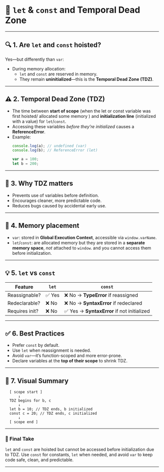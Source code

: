 # 📘 `let` & `const` and Temporal Dead Zone

---

## 🔍 1. Are `let` and `const` hoisted?
Yes—but differently than `var`:
- During memory allocation:
  - `let` and `const` are reserved in memory.
  - They remain **uninitialized**—this is the **Temporal Dead Zone (TDZ)**.

---

## ⚠️ 2. Temporal Dead Zone (TDZ)
- The time between **start of scope** (when the let or const variable was first hoisted/ allocated some memory ) and **initialization line** (initialized with a value) for `let`/`const`.
- Accessing these variables *before they’re initialized* causes a **ReferenceError**.
- Example:
  ```js
  console.log(a); // undefined (var)
  console.log(b); // ReferenceError (let)

  var a = 100;
  let b = 200;

---

## 🔧 3. Why TDZ matters
* Prevents use of variables before definition.
* Encourages cleaner, more predictable code.
* Reduces bugs caused by accidental early use.

---

## 🧠 4. Memory placement
* `var`: stored in **Global Execution Context**, accessible via `window.varName`.
* `let`/`const`: are allocated memory but they are stored in a **separate memory space**, *not* attached to `window`. and you cannot access them before initialization.

---

## 💡 5. `let` vs `const`
| Feature         | `let`      | `const`                             |
|----------------|------------|--------------------------------------|
| Reassignable?  | ✅ Yes     | ❌ No → **TypeError** if reassigned  |
| Redeclarable?  | ❌ No      | ❌ No → **SyntaxError** if redeclared |
| Requires init? | ❌ No      | ✅ Yes → **SyntaxError** if not initialized |

---

## ✅ 6. Best Practices
* Prefer `const` by default.
* Use `let` when reassignment is needed.
* Avoid `var`—it’s function-scoped and more error-prone.
* Declare variables at the **top of their scope** to shrink TDZ.

---

## 🔁 7. Visual Summary
```
  [ scope start ]
      ↓
  TDZ begins for b, c
      ↓
  let b = 10; // TDZ ends, b initialized
  const c = 20; // TDZ ends, c initialized
      ↓
  [ scope end ]
```

---

### 🧾 Final Take
`let` and `const` are hoisted but cannot be accessed before initialization due to TDZ.
Use `const` for constants, `let` when needed, and avoid `var` to keep code safe, clean, and predictable.

---

